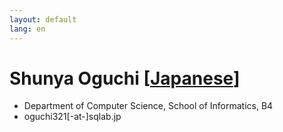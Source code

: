 ```yaml
---
layout: default
lang: en
---
```


# Shunya Oguchi [[Japanese](./oguchi321)]

- Department of Computer Science, School of Informatics, B4
- oguchi321[-at-]sqlab.jp
